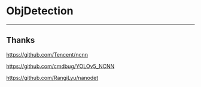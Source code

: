 # ObjDetection

****

## Thanks
https://github.com/Tencent/ncnn

https://github.com/cmdbug/YOLOv5_NCNN

https://github.com/RangiLyu/nanodet
